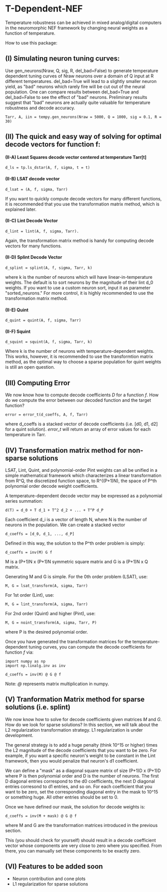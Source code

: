 # T-Dependent-NEF
Temperature robustness can be achieved in mixed analog/digital computers in the neuromorphic NEF framework by changing neural weights as a function of temperature.

How to use this package:

## (I) Simulating neuron tuning curves:
Use gen_neurons(Nraw, Q, sig, R, del_bad=False) to generate temperature dependent tuning curves of Nraw neurons over a domain of Q input  at R different temperatures. del_bad=True will lead to a slightly smaller neuron yield, as "bad" neurons which rarely fire will be cut out of the neural population. One can compare results between del_bad=True and del_bad=False to see the effect of "bad" neurons. Preliminary results suggest that "bad" neurons are actually quite valuable for temperature robustness and decode accuracy.

```
Tarr, A, iin = tempy.gen_neurons(Nraw = 5000, Q = 1000, sig = 0.1, R = 30)
```

## (II) The quick and easy way of solving for optimal decode vectors for function f:
#### (II-A) Least Squares decode vector centered at temperature Tarr[t]
```  
d_ls = tp.ls_dstar(A, f, sigma, t = t)
```
#### (II-B) LSAT decode vector
``` 
d_lsat = (A, f, sigma, Tarr)
```          
If you want to quickly compute decode vectors for many different functions, it is recommended that you use the transformation matrix method, which is explained later.
        
####  (II-C) Lint Decode Vector
```
d_lint = lint(A, f, sigma, Tarr).
```
Again, the transformation matrix method is handy for computing decode vectors for many functions.
#### (II-D) Splint Decode Vector
```
d_splint = splint(A, f, sigma, Tarr, k)
```
where k is the number of neurons which will have linear-in-temperature weights. The default is to sort neurons by the magnitude of their lint d_0 weights. If you want to use a custom neuron sort, input it as parameter "sorted_neurons." For more control, it is highly recommended to use the transformation matrix method.
        
#### (II-E) Quint 
```
d_quint = quint(A, f, sigma, Tarr)
```
        
#### (II-F) Squint
```
d_squint = squint(A, f, sigma, Tarr, k)
```
Where k is the number of neurons with temperature-dependent weights. This works, however, it is recommended to use the transformtion matrix method, as the optimal way to choose a sparse population for quint weights is still an open question.

## (III) Computing Error
We now know how to compute decode coefficients *D* for a function *f*. How do we compute the error between our decoded function and the target function?

```
error = error_t(d_coeffs, A, f, Tarr)
```
where d_coeffs is a stacked vector of decode coefficients (i.e. [d0, d1, d2] for a quint solution).
*error_t* will return an array of error values for each temperature in Tarr.
        
## (IV) Transformation matrix method for non-sparse solutions
LSAT, Lint, Quint, and polynomial-order Pint weights can all be unified in a simple mathematical framework which characterizes a linear transformation from R^Q, the discretized function space, to R^((P+1)N), the space of P^th polynomial order decode weight coefficients.
    
A temperature-dependent decode vector may be expressed as a polynomial series summation:
```
d(T) = d_0 + T d_1 + T^2 d_2 + ... + T^P d_P
```
Each coefficient d_i is a vector of length N, where N is the number of neurons in the population. We can create a stacked vector 
```
d_coeffs = [d_0, d_1, ..., d_P]
```    
Defined in this way, the solution to the P^th order problem is simply:
```    
d_coeffs = inv(M) G f
```

M is a (P+1)N x (P+1)N symmetric square matrix and G is a (P+1)N x Q matrix.

Generating M and G is simple. For the 0th order problem (LSAT), use:
```
M, G = lsat_transform(A, sigma, Tarr)
```
For 1st order (Lint), use:
```
M, G = lint_transform(A, sigma, Tarr)
```
For 2nd order (Quint) and higher (Pint), use:
```
M, G = noint_transform(A, sigma, Tarr, P)
```
where P is the desired polynomial order.

Once you have generated the transformation matrices for the temperature-dependent tuning curves, you can compute the decode coefficients for function *f* via:

```
import numpy as np
import np.linalg.inv as inv

d_coeffs = inv(M) @ G @ f
```
Note: *@* represents matrix multiplication in numpy.


## (V) Tranformation Matrix method for sparse solutions (i.e. splint)
We now know how to solve for decode coefficients given matrices *M* and *G*. How do we look for sparse solutions? In this section, we will talk about the L2 regularization transformation strategy. L1 regularization is under development.

The general strategy is to add a huge penalty (think 10^15 or higher) times the L2 magnitude of the decode coefficients that you want to be zero. For example, if you want a specific neuron's weight to be constant in the Lint framework, then you would penalize that neuron's d1 coefficient.

We can define a "mask" as a diagonal square matrix of size (P+1)D x (P+1)D where P is then polynomial order and D is the number of neurons. The first D diagonal entries correspond to the d0 coefficients, the next D diagonal entries corresond to d1 entries, and so on. For each coefficient that you want to be zero, set the corresponding diagonal entry in the mask to 10^15 or something huge. All other entries should be set to 0.

Once we have defined our mask, the solution for decode weights is:

```
d_coeffs = inv(M + mask) @ G @ f
```
where M and G are the transformation matrices introduced in the previous section.

This (you should check for yourself) should result in a decode coefficient vector whose components are very close to zero where you specified. From there, you can manually set these components to be exactly zero.

## (VI) Features to be added soon
* Neuron contribution and cone plots
* L1 regularization for sparse solutions
